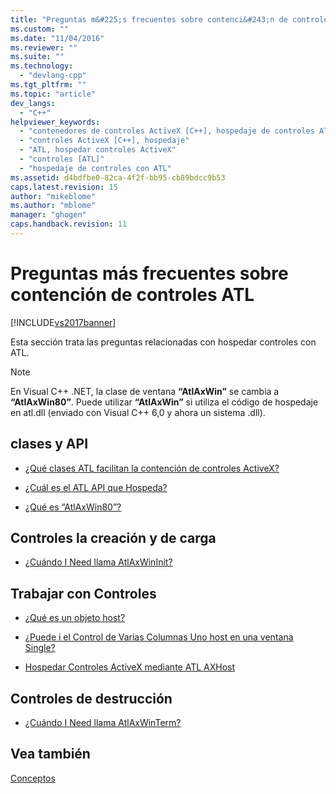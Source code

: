 ```yaml
---
title: "Preguntas m&#225;s frecuentes sobre contenci&#243;n de controles ATL | Microsoft Docs"
ms.custom: ""
ms.date: "11/04/2016"
ms.reviewer: ""
ms.suite: ""
ms.technology: 
  - "devlang-cpp"
ms.tgt_pltfrm: ""
ms.topic: "article"
dev_langs: 
  - "C++"
helpviewer_keywords: 
  - "contenedores de controles ActiveX [C++], hospedaje de controles ATL"
  - "controles ActiveX [C++], hospedaje"
  - "ATL, hospedar controles ActiveX"
  - "controles [ATL]"
  - "hospedaje de controles con ATL"
ms.assetid: d4bdfbe0-82ca-4f2f-bb95-cb89bdcc9b53
caps.latest.revision: 15
author: "mikeblome"
ms.author: "mblome"
manager: "ghogen"
caps.handback.revision: 11
---
```

# Preguntas m&#225;s frecuentes sobre contenci&#243;n de controles ATL
[!INCLUDE[vs2017banner](../assembler/inline/includes/vs2017banner.md)]

Esta sección trata las preguntas relacionadas con hospedar controles con ATL.  
  
> [!NOTE]
>  En Visual C\+\+ .NET, la clase de ventana **“AtlAxWin”** se cambia a **“AtlAxWin80”**.  Puede utilizar **“AtlAxWin”** si utiliza el código de hospedaje en atl.dll \(enviado con Visual C\+\+ 6,0 y ahora un sistema .dll\).  
  
## clases y API  
  
-   [¿Qué clases ATL facilitan la contención de controles ActiveX?](../atl/which-atl-classes-facilitate-activex-control-containment-q.md)  
  
-   [¿Cuál es el ATL API que Hospeda?](../atl/what-is-the-atl-control-hosting-api-q.md)  
  
-   [¿Qué es “AtlAxWin80”?](../atl/what-is-atlaxwin100-q.md)  
  
## Controles la creación y de carga  
  
-   [¿Cuándo I Need llama AtlAxWinInit?](../atl/when-do-i-need-to-call-atlaxwininit-q.md)  
  
## Trabajar con Controles  
  
-   [¿Qué es un objeto host?](../atl/what-is-a-host-object-q.md)  
  
-   [¿Puede i el Control de Varias Columnas Uno host en una ventana Single?](../atl/can-i-host-more-than-one-control-in-a-single-window-q.md)  
  
-   [Hospedar Controles ActiveX mediante ATL AXHost](../atl/hosting-activex-controls-using-atl-axhost.md)  
  
## Controles de destrucción  
  
-   [¿Cuándo I Need llama AtlAxWinTerm?](../atl/when-do-i-need-to-call-atlaxwinterm-q.md)  
  
## Vea también  
 [Conceptos](../atl/active-template-library-atl-concepts.md)